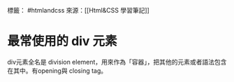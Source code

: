 標籤： #htmlandcss 
來源：[[Html&CSS 學習筆記]]

# 最常使用的 div 元素
div元素全名是 division element，用來作為「容器」，把其他的元素或者語法包含在其中。有opening與 closing tag。